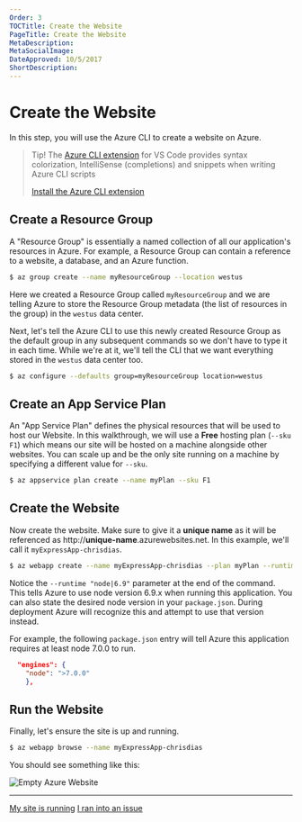 ```yaml
---
Order: 3
TOCTitle: Create the Website
PageTitle: Create the Website
MetaDescription:
MetaSocialImage:
DateApproved: 10/5/2017
ShortDescription:
---
```

# Create the Website

In this step, you will use the Azure CLI to create a website on Azure.

> Tip! The [Azure CLI extension](https://marketplace.visualstudio.com/items?itemName=ms-vscode.azurecli) for VS Code provides syntax colorization, IntelliSense (completions) and snippets when writing Azure CLI scripts
>
> <a class="tutorial-install-extension-btn" href="vscode:extension/ms-vscode.azurecli">Install the Azure CLI extension</a>

## Create a Resource Group

A "Resource Group" is essentially a named collection of all our application's resources in Azure. For example, a Resource Group can contain a reference to a website, a database, and an Azure function.

```bash
$ az group create --name myResourceGroup --location westus
```

Here we created a Resource Group called `myResourceGroup` and we are telling Azure to store the Resource Group metadata (the list of resources in the group) in the `westus` data center.

Next, let's tell the Azure CLI to use this newly created Resource Group as the default group in any subsequent commands so we don't have to type it in each time. While we're at it, we'll tell the CLI that we want everything stored in the `westus` data center too.

```bash
$ az configure --defaults group=myResourceGroup location=westus
```

## Create an App Service Plan

An "App Service Plan" defines the physical resources that will be used to host our Website. In this walkthrough, we will use a **Free** hosting plan (`--sku F1`) which means our site will be hosted on a machine alongside other websites. You can scale up and be the only site running on a machine by specifying a different value for `--sku`.

```bash
$ az appservice plan create --name myPlan --sku F1
```

## Create the Website

Now create the website. Make sure to give it a **unique name** as it will be referenced as http://**unique-name**.azurewebsites.net. In this example, we'll call it `myExpressApp-chrisdias`.

```bash
$ az webapp create --name myExpressApp-chrisdias --plan myPlan --runtime "node|6.9"
```


Notice the `--runtime "node|6.9"` parameter at the end of the command. This tells Azure to use node version 6.9.x when running this application. You can also state the desired node version in your `package.json`. During deployment Azure will recognize this and attempt to use that version instead.

For example, the following `package.json` entry will tell Azure this application requires at least node 7.0.0 to run.

``` json
  "engines": {
    "node": ">7.0.0"
    },
```

## Run the Website

Finally, let's ensure the site is up and running.

```bash
$ az webapp browse --name myExpressApp-chrisdias
```

You should see something like this:

![Empty Azure Website](images/nodejs-deployment/emptyazuresite.png)

----

<a class="tutorial-next-btn" href="/tutorials/nodejs-deployment/deploy-website">My site is running</a> <a class="tutorial-feedback-btn" onclick="reportIssue('node-deployment', 'create-website')" href="javascript:void(0)">I ran into an issue</a>
